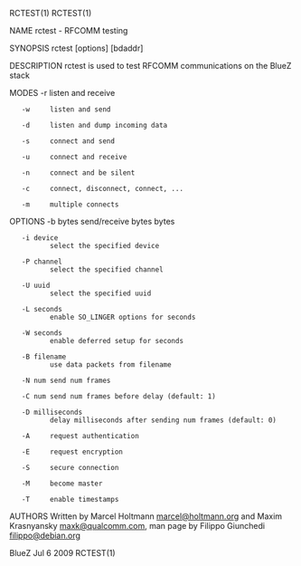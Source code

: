 RCTEST(1)                                                                                    RCTEST(1)

NAME
       rctest - RFCOMM testing

SYNOPSIS
       rctest <mode> [options] [bdaddr]

DESCRIPTION
       rctest is used to test RFCOMM communications on the BlueZ stack

MODES
       -r     listen and receive

       -w     listen and send

       -d     listen and dump incoming data

       -s     connect and send

       -u     connect and receive

       -n     connect and be silent

       -c     connect, disconnect, connect, ...

       -m     multiple connects

OPTIONS
       -b bytes
              send/receive bytes bytes

       -i device
              select the specified device

       -P channel
              select the specified channel

       -U uuid
              select the specified uuid

       -L seconds
              enable SO_LINGER options for seconds

       -W seconds
              enable deferred setup for seconds

       -B filename
              use data packets from filename

       -N num send num frames

       -C num send num frames before delay (default: 1)

       -D milliseconds
              delay milliseconds after sending num frames (default: 0)

       -A     request authentication

       -E     request encryption

       -S     secure connection

       -M     become master

       -T     enable timestamps

AUTHORS
       Written by Marcel Holtmann <marcel@holtmann.org> and Maxim Krasnyansky <maxk@qualcomm.com>, man
       page by Filippo Giunchedi <filippo@debian.org>

BlueZ                                         Jul 6 2009                                     RCTEST(1)
